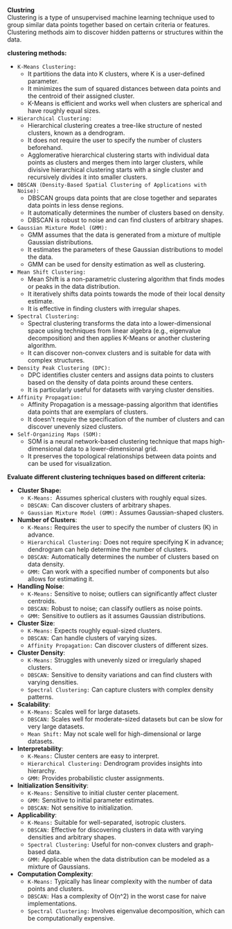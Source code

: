 **Clustring**<br/>
Clustering is a type of unsupervised machine learning technique used to group similar data points together based on certain criteria or features. Clustering methods aim to discover hidden patterns or structures within the data. 

**clustering methods:**
 - `K-Means Clustering:`
   - It partitions the data into K clusters, where K is a user-defined parameter.
   - It minimizes the sum of squared distances between data points and the centroid of their assigned cluster.
   - K-Means is efficient and works well when clusters are spherical and have roughly equal sizes.
- `Hierarchical Clustering:`
   - Hierarchical clustering creates a tree-like structure of nested clusters, known as a dendrogram.
   - It does not require the user to specify the number of clusters beforehand.
   - Agglomerative hierarchical clustering starts with individual data points as clusters and merges them into larger clusters, while divisive hierarchical clustering starts with a single cluster and recursively divides it into smaller clusters.
- `DBSCAN (Density-Based Spatial Clustering of Applications with Noise):`
   - DBSCAN groups data points that are close together and separates data points in less dense regions.
   - It automatically determines the number of clusters based on density.
   - DBSCAN is robust to noise and can find clusters of arbitrary shapes.
- `Gaussian Mixture Model (GMM):`
   - GMM assumes that the data is generated from a mixture of multiple Gaussian distributions.
   - It estimates the parameters of these Gaussian distributions to model the data.
   - GMM can be used for density estimation as well as clustering.
- `Mean Shift Clustering:`
   - Mean Shift is a non-parametric clustering algorithm that finds modes or peaks in the data distribution.
   - It iteratively shifts data points towards the mode of their local density estimate.
   - It is effective in finding clusters with irregular shapes.
- `Spectral Clustering:`
   - Spectral clustering transforms the data into a lower-dimensional space using techniques from linear algebra (e.g., eigenvalue decomposition) and then applies K-Means or another clustering algorithm.
   - It can discover non-convex clusters and is suitable for data with complex structures.
- `Density Peak Clustering (DPC):`
   - DPC identifies cluster centers and assigns data points to clusters based on the density of data points around these centers.
   - It is particularly useful for datasets with varying cluster densities.
- `Affinity Propagation:`
   - Affinity Propagation is a message-passing algorithm that identifies data points that are exemplars of clusters.
   - It doesn't require the specification of the number of clusters and can discover unevenly sized clusters.
- `Self-Organizing Maps (SOM):`
   - SOM is a neural network-based clustering technique that maps high-dimensional data to a lower-dimensional grid.
   - It preserves the topological relationships between data points and can be used for visualization.

**Evaluate different clustering techniques based on different criteria:**
- **Cluster Shape:**
   - `K-Means: `Assumes spherical clusters with roughly equal sizes.
   - `DBSCAN:` Can discover clusters of arbitrary shapes.
   - `Gaussian Mixture Model (GMM):` Assumes Gaussian-shaped clusters.
- **Number of Clusters**:
   - `K-Means:` Requires the user to specify the number of clusters (K) in advance.
   - `Hierarchical Clustering:` Does not require specifying K in advance; dendrogram can help determine the number of clusters.
   - `DBSCAN:` Automatically determines the number of clusters based on data density.
   - `GMM:` Can work with a specified number of components but also allows for estimating it.
- **Handling Noise**:
   - `K-Means:` Sensitive to noise; outliers can significantly affect cluster centroids.
   - `DBSCAN:` Robust to noise; can classify outliers as noise points.
   - `GMM:` Sensitive to outliers as it assumes Gaussian distributions.
- **Cluster Size**:
   - `K-Means:` Expects roughly equal-sized clusters.
   - `DBSCAN:` Can handle clusters of varying sizes.
   - `Affinity Propagation:` Can discover clusters of different sizes.
- **Cluster Density**:
   - `K-Means:` Struggles with unevenly sized or irregularly shaped clusters.
   - `DBSCAN:` Sensitive to density variations and can find clusters with varying densities.
   - `Spectral Clustering:` Can capture clusters with complex density patterns.
- **Scalability**:
   - `K-Means:` Scales well for large datasets.
   - `DBSCAN:` Scales well for moderate-sized datasets but can be slow for very large datasets.
   - `Mean Shift:` May not scale well for high-dimensional or large datasets.
- **Interpretability**:
   - `K-Means:` Cluster centers are easy to interpret.
   - `Hierarchical Clustering:` Dendrogram provides insights into hierarchy.
   - `GMM:` Provides probabilistic cluster assignments.
- **Initialization Sensitivity**:
   - `K-Means:` Sensitive to initial cluster center placement.
   - `GMM:` Sensitive to initial parameter estimates.
   - `DBSCAN:` Not sensitive to initialization.
- **Applicability**:
   - `K-Means:` Suitable for well-separated, isotropic clusters.
   - `DBSCAN:` Effective for discovering clusters in data with varying densities and arbitrary shapes.
   - `Spectral Clustering:` Useful for non-convex clusters and graph-based data.
   - `GMM:` Applicable when the data distribution can be modeled as a mixture of Gaussians.
- **Computation Complexity**:
    - `K-Means:` Typically has linear complexity with the number of data points and clusters.
    - `DBSCAN:` Has a complexity of O(n^2) in the worst case for naive implementations.
    - `Spectral Clustering:` Involves eigenvalue decomposition, which can be computationally expensive.